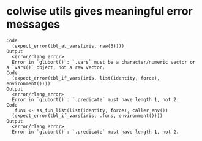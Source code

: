 # colwise utils gives meaningful error messages

    Code
      (expect_error(tbl_at_vars(iris, raw(3))))
    Output
      <error/rlang_error>
      Error in `glubort()`: `.vars` must be a character/numeric vector or a `vars()` object, not a raw vector.
    Code
      (expect_error(tbl_if_vars(iris, list(identity, force), environment())))
    Output
      <error/rlang_error>
      Error in `glubort()`: `.predicate` must have length 1, not 2.
    Code
      .funs <- as_fun_list(list(identity, force), caller_env())
      (expect_error(tbl_if_vars(iris, .funs, environment())))
    Output
      <error/rlang_error>
      Error in `glubort()`: `.predicate` must have length 1, not 2.

